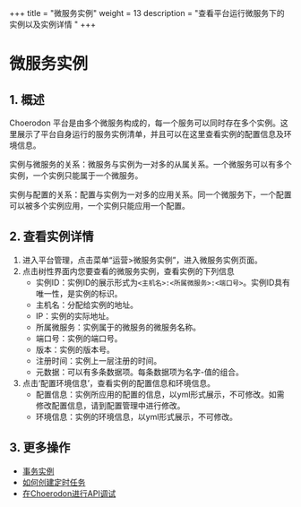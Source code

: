 +++
title = "微服务实例"
weight = 13
description = "查看平台运行微服务下的实例以及实例详情 "
+++


# 微服务实例

## 1. 概述
Choerodon 平台是由多个微服务构成的，每一个服务可以同时存在多个实例。这里展示了平台自身运行的服务实例清单，并且可以在这里查看实例的配置信息及环境信息。


实例与微服务的关系：微服务与实例为一对多的从属关系。一个微服务可以有多个实例，一个实例只能属于一个微服务。

实例与配置的关系：配置与实例为一对多的应用关系。同一个微服务下，一个配置可以被多个实例应用，一个实例只能应用一个配置。

## 2. 查看实例详情

1. 进入平台管理，点击菜单“运营>微服务实例”，进入微服务实例页面。
1. 点击树性界面内您要查看的微服务实例，查看实例的下列信息
    - 实例ID：实例ID的展示形式为`<主机名>:<所属微服务>:<端口号>`。实例ID具有唯一性，是实例的标识。
    - 主机名：分配给实例的地址。
    - IP：实例的实际地址。
    - 所属微服务：实例属于的微服务的微服务名称。
    - 端口号：实例的端口号。
    - 版本：实例的版本号。
    - 注册时间：实例上一层注册的时间。
    - 元数据：可以有多条数据项。每条数据项为名字-值的组合。
1. 点击‘配置环境信息’，查看实例的配置信息和环境信息。
    - 配置信息：实例所应用的配置的信息，以yml形式展示，不可修改。如需修改配置信息，请到配置管理中进行修改。
    - 环境信息：实例的环境信息，以yml形式展示，不可修改。

## 3. 更多操作

- [事务实例](../saga/saga-instance)
- [如何创建定时任务](../job)
- [在Choerodon进行API调试](../api)
